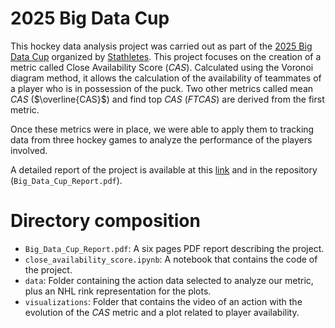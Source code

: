 # 2025 Big Data Cup

This hockey data analysis project was carried out as part of the [2025 Big Data Cup](https://stathletes.com/big-data-cup) organized by [Stathletes](https://stathletes.com/). This project focuses on the creation of a metric called Close Availability Score ($CAS$). Calculated using the Voronoi diagram method, it allows the calculation of the availability of teammates of a player who is in possession of the puck. Two other metrics called mean $CAS$ ($\overline{CAS}$) and find top $CAS$ ($FTCAS$) are derived from the first metric.

Once these metrics were in place, we were able to apply them to tracking data from three hockey games to analyze the performance of the players involved.

A detailed report of the project is available at this [link](https://github.com/BGorteau/2025_Big_Data_Cup/blob/main/Big_Data_Cup_Report.pdf) and in the repository (`Big_Data_Cup_Report.pdf`).

# Directory composition

- `Big_Data_Cup_Report.pdf`: A six pages PDF report describing the project.
- `close_availability_score.ipynb`: A notebook that contains the code of the project.
- `data`: Folder containing the action data selected to analyze our metric, plus an NHL rink representation for the plots.
- `visualizations`: Folder that contains the video of an action with the evolution of the $CAS$ metric and a plot related to player availability.
